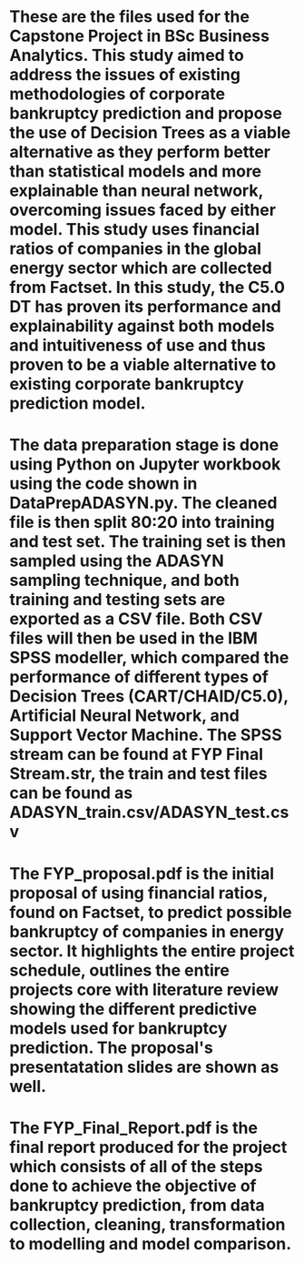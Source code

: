 # These are the files used for the Capstone Project in BSc Business Analytics. This study aimed to address the issues of existing methodologies of corporate bankruptcy prediction and propose the use of Decision Trees as a viable alternative as they perform better than statistical models and more explainable than neural network, overcoming issues faced by either model. This study uses financial ratios of companies in the global energy sector which are collected from Factset. In this study, the C5.0 DT has proven its performance and explainability against both models and intuitiveness of use and thus proven to be a viable alternative to existing corporate bankruptcy prediction model.

# The data preparation stage is done using Python on Jupyter workbook using the code shown in DataPrepADASYN.py. The cleaned file is then split 80:20 into training and test set. The training set is then sampled using the ADASYN sampling technique, and both training and testing sets are exported as a CSV file. Both CSV files will then be used in the IBM SPSS modeller, which compared the performance of different types of Decision Trees (CART/CHAID/C5.0), Artificial Neural Network, and Support Vector Machine. The SPSS stream can be found at FYP Final Stream.str, the train and test files can be found as ADASYN_train.csv/ADASYN_test.csv

# The FYP_proposal.pdf is the initial proposal of using financial ratios, found on Factset, to predict possible bankruptcy of companies in energy sector. It highlights the entire project schedule, outlines the entire projects core with literature review showing the different predictive models used for bankruptcy prediction. The proposal's presentatation slides are shown as well.

# The FYP_Final_Report.pdf is the final report produced for the project which consists of all of the steps done to achieve the objective of bankruptcy prediction, from data collection, cleaning, transformation to modelling and model comparison. 
